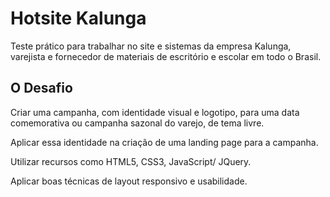 # Hotsite Kalunga

Teste prático para trabalhar no site e sistemas da empresa Kalunga, varejista e fornecedor de materiais de escritório e escolar em todo o Brasil.

## O Desafio

Criar uma campanha, com identidade visual e logotipo, para uma data comemorativa ou campanha sazonal do varejo, de tema livre.

Aplicar essa identidade na criação de uma landing page para a campanha.

Utilizar recursos como HTML5, CSS3, JavaScript/ JQuery.

Aplicar boas técnicas de layout responsivo e usabilidade.
